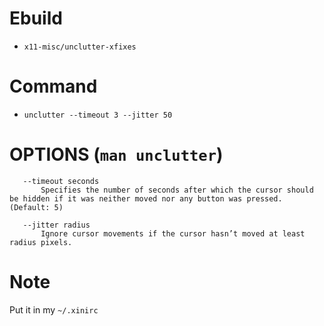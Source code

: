 # Ebuild
- `x11-misc/unclutter-xfixes`

# Command
- `unclutter --timeout 3 --jitter 50`

# OPTIONS (`man unclutter`)
       --timeout seconds
           Specifies the number of seconds after which the cursor should be hidden if it was neither moved nor any button was pressed. (Default: 5)

       --jitter radius
           Ignore cursor movements if the cursor hasn’t moved at least radius pixels.

# Note
Put it in my `~/.xinirc`
